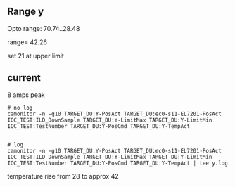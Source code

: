 ## Range y
Opto range: 
70.74..28.48

range= 42.26

set 21 at upper limit

## current
8 amps peak

```
# no log
camonitor -n -g10 TARGET_DU:Y-PosAct TARGET_DU:ec0-s11-EL7201-PosAct IOC_TEST:ILD_DownSample TARGET_DU:Y-LimitMax TARGET_DU:Y-LimitMin IOC_TEST:TestNumber TARGET_DU:Y-PosCmd TARGET_DU:Y-TempAct


# log
camonitor -n -g10 TARGET_DU:Y-PosAct TARGET_DU:ec0-s11-EL7201-PosAct IOC_TEST:ILD_DownSample TARGET_DU:Y-LimitMax TARGET_DU:Y-LimitMin IOC_TEST:TestNumber TARGET_DU:Y-PosCmd TARGET_DU:Y-TempAct | tee y.log

```
temperature rise from 28 to approx 42